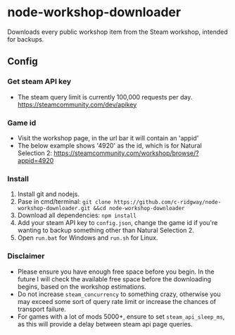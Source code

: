 # node-workshop-downloader

Downloads every public workshop item from the Steam workshop, intended for backups.

## Config

### Get steam API key

- The steam query limit is currently 100,000 requests per day.
  https://steamcommunity.com/dev/apikey

### Game id

- Visit the workshop page, in the url bar it will contain an 'appid'
- The below example shows '4920' as the id, which is for Natural Selection 2:
  https://steamcommunity.com/workshop/browse/?appid=4920

### Install

1. Install git and nodejs.
2. Pase in cmd/terminal:
   `git clone https://github.com/c-ridgway/node-workshop-downloader.git &&cd node-workshop-downloader`
3. Download all dependencies:
   `npm install`
4. Add your steam API key to `config.json`, change the game id if you're wanting to backup something other than Natural Selection 2.
5. Open `run.bat` for Windows and `run.sh` for Linux.

### Disclaimer

- Please ensure you have enough free space before you begin. In the future I will check the available free space before the downloading begins, based on the workshop estimations.
- Do not increase `steam_concurrency` to something crazy, otherwise you may exceed some sort of query rate limit or increase the chances of transport failure.
- For games with a lot of mods 5000+, ensure to set `steam_api_sleep_ms`, as this will provide a delay between steam api page queries.
